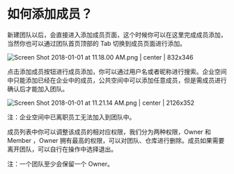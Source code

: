 # 如何添加成员？


新建团队以后，会直接进入添加成员页面，这个时候你可以在这里完成成员添加，当然你也可以通过团队首页顶部的 Tab 切换到成员页面进行添加。


![Screen Shot 2018-01-01 at 11.18.00 AM.png | center | 832x346](https://lark-assets-prod.oss-cn-hangzhou.aliyuncs.com/2018/png/a15ec1d6-93a2-4269-81df-929fbd3ad47b.png "")


点击添加成员按钮进行成员添加，你可以通过用户名或者昵称进行搜索。企业空间中只能添加已经在企业中的成员，公共空间中可以添加任意成员，但是需成员进行确认后才能加入团队。


![Screen Shot 2018-01-01 at 11.21.14 AM.png | center | 2126x352](https://lark-assets-prod.oss-cn-hangzhou.aliyuncs.com/2018/png/d2b97bc8-4009-4f6f-afca-972ef4fdf6d5.png "")

注：企业空间中已离职员工无法加入到团队中。


成员列表中你可以调整该成员的相对应权限，我们分为两种权限，Owner 和 Member ，Owner 拥有最高的权限，可以对团队、仓库进行删除。成员如果需要离开团队，可以自行在操作中选择退出。

注：一个团队至少会保留一个 Owner。


